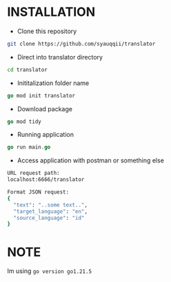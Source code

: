 # INSTALLATION
- Clone this repository
```bash
git clone https://github.com/syauqqii/translator
```
- Direct into translator directory
```bash
cd translator
```
- Inititalization folder name
```go
go mod init translator
```
- Download package
```go
go mod tidy
```
- Running application
```go
go run main.go
```
- Access application with postman or something else
```bash
URL request path:
localhost:6666/translator

Format JSON request:
{
  "text": "..some text..",
  "target_language": "en",
  "source_language": "id"
}
```
# NOTE
Im using ```go version go1.21.5```
